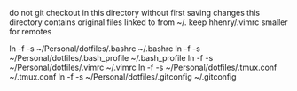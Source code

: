 do not git checkout in this directory without first saving changes
this directory contains original files linked to from ~/. 
keep hhenry/.vimrc smaller for remotes

ln -f -s ~/Personal/dotfiles/.bashrc ~/.bashrc
ln -f -s ~/Personal/dotfiles/.bash_profile ~/.bash_profile
ln -f -s ~/Personal/dotfiles/.vimrc ~/.vimrc
ln -f -s ~/Personal/dotfiles/.tmux.conf ~/.tmux.conf
ln -f -s ~/Personal/dotfiles/.gitconfig ~/.gitconfig
